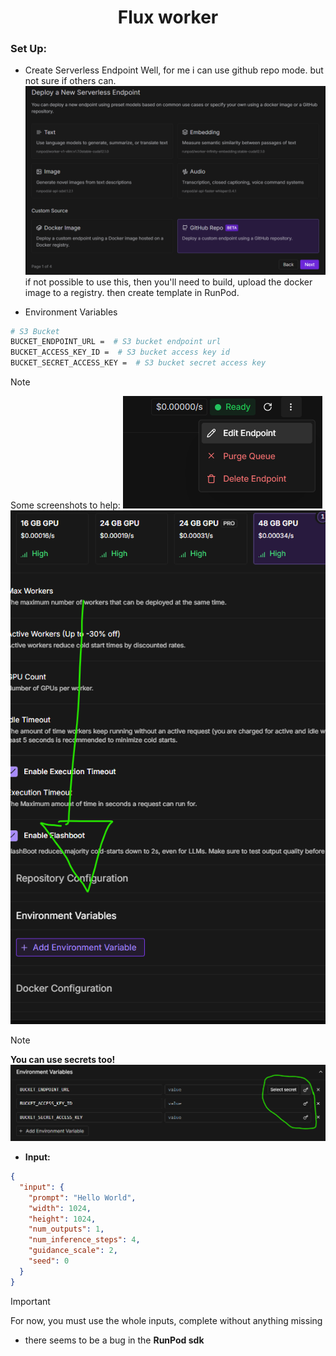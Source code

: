 <div align="center">

# Flux worker
</div>

### Set Up:
* Create Serverless Endpoint
Well, for me i can use github repo mode. but not sure if others can.
![img_3.png](img_3.png)
if not possible to use this, then you'll need to build, upload the docker image to a registry. then create template 
  in RunPod.

* Environment Variables

```bash
# S3 Bucket
BUCKET_ENDPOINT_URL =  # S3 bucket endpoint url
BUCKET_ACCESS_KEY_ID =  # S3 bucket access key id
BUCKET_SECRET_ACCESS_KEY =  # S3 bucket secret access key
```

> [!NOTE]
> Some screenshots to help:
![img.png](img.png)
![img_1.png](img_1.png)

> [!NOTE]  
> **You can use secrets too!**
![img_2.png](img_2.png)

* **Input:**
```json
{
  "input": {
    "prompt": "Hello World",
    "width": 1024,
    "height": 1024,
    "num_outputs": 1,
    "num_inference_steps": 4,
    "guidance_scale": 2,
    "seed": 0
  }
}
```
> [!IMPORTANT]
> For now, you must use the whole inputs, complete without anything missing
> * there seems to be a bug in the **RunPod sdk**

